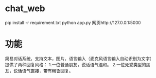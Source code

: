 # chat_web
pip install -r requirement.txt
python app.py
网页http://127.0.0.1:5000

# 功能
简易对话系统，支持文本，图片，语言输入（麦克风语言输入自动识别为文字）
提供了两种回复风格：
  1.一位普通朋友，说话语气温和。
  2.一位死党类型的朋友，说话语气直接，带有粗鲁回复。
